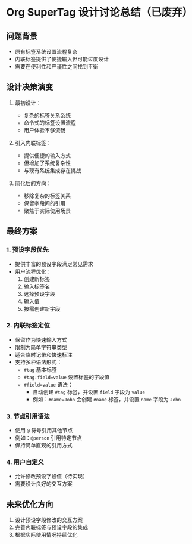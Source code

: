 # Org SuperTag 设计讨论总结（已废弃）

## 问题背景

- 原有标签系统设置流程复杂
- 内联标签提供了便捷输入但可能过度设计
- 需要在便利性和严谨性之间找到平衡

## 设计决策演变

1. 最初设计：
   - 复杂的标签关系系统
   - 命令式的标签设置流程
   - 用户体验不够流畅

2. 引入内联标签：
   - 提供便捷的输入方式
   - 但增加了系统复杂性
   - 与现有系统集成存在挑战

3. 简化后的方向：
   - 移除复杂的标签关系
   - 保留字段间的引用
   - 聚焦于实际使用场景

## 最终方案

### 1. 预设字段优先
- 提供丰富的预设字段满足常见需求
- 用户流程优化：
  1. 创建新标签
  2. 输入标签名
  3. 选择预设字段
  4. 输入值
  5. 按需创建新字段

### 2. 内联标签定位
- 保留作为快速输入方式
- 限制为简单字符串类型
- 适合临时记录和快速标注
- 支持多种语法形式：
  - `#tag` 基本标签
  - `#tag.field=value` 设置标签的字段值
  - `#field=value` 语法：
    - 自动创建 `#tag` 标签，并设置 `field` 字段为 `value` 
    - 例如：`#name=John` 会创建 `#name` 标签，并设置 `name` 字段为 `John`

### 3. 节点引用语法
- 使用 `@` 符号引用其他节点
- 例如：`@person` 引用特定节点
- 保持简单直观的引用方式

### 4. 用户自定义
- 允许修改预设字段值（待实现）
- 需要设计良好的交互方案

## 未来优化方向

1. 设计预设字段修改的交互方案
2. 完善内联标签与预设字段的集成
3. 根据实际使用情况持续优化 